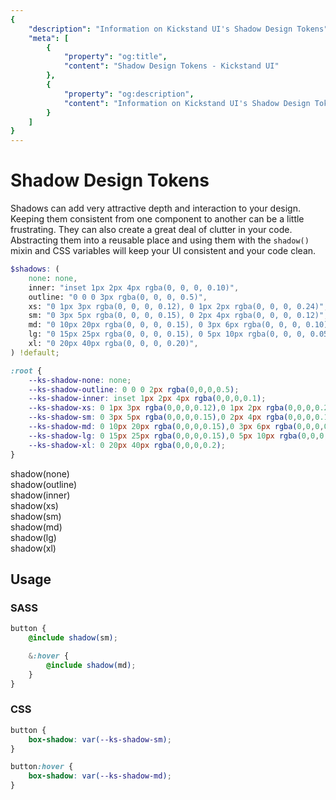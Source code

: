 ```yaml
---
{
    "description": "Information on Kickstand UI's Shadow Design Tokens",
    "meta": [
        {
            "property": "og:title",
            "content": "Shadow Design Tokens - Kickstand UI"
        },
        {
            "property": "og:description",
            "content": "Information on Kickstand UI's Shadow Design Tokens"
        }
    ]
}
---
```


# Shadow Design Tokens

Shadows can add very attractive depth and interaction to your design. Keeping them consistent from one component to another can be a little frustrating. They can also create a great deal of clutter in your code. Abstracting them into a reusable place and using them with the `shadow()` mixin and CSS variables will keep your UI consistent and your code clean.

```scss
$shadows: (
    none: none,
    inner: "inset 1px 2px 4px rgba(0, 0, 0, 0.10)",
    outline: "0 0 0 3px rgba(0, 0, 0, 0.5)",
    xs: "0 1px 3px rgba(0, 0, 0, 0.12), 0 1px 2px rgba(0, 0, 0, 0.24)",
    sm: "0 3px 5px rgba(0, 0, 0, 0.15), 0 2px 4px rgba(0, 0, 0, 0.12)",
    md: "0 10px 20px rgba(0, 0, 0, 0.15), 0 3px 6px rgba(0, 0, 0, 0.10)",
    lg: "0 15px 25px rgba(0, 0, 0, 0.15), 0 5px 10px rgba(0, 0, 0, 0.05)",
    xl: "0 20px 40px rgba(0, 0, 0, 0.20)",
) !default;
```

```css
:root {
    --ks-shadow-none: none;
    --ks-shadow-outline: 0 0 0 2px rgba(0,0,0,0.5);
    --ks-shadow-inner: inset 1px 2px 4px rgba(0,0,0,0.1);
    --ks-shadow-xs: 0 1px 3px rgba(0,0,0,0.12),0 1px 2px rgba(0,0,0,0.24);
    --ks-shadow-sm: 0 3px 5px rgba(0,0,0,0.15),0 2px 4px rgba(0,0,0,0.12);
    --ks-shadow-md: 0 10px 20px rgba(0,0,0,0.15),0 3px 6px rgba(0,0,0,0.1);
    --ks-shadow-lg: 0 15px 25px rgba(0,0,0,0.15),0 5px 10px rgba(0,0,0,0.05);
    --ks-shadow-xl: 0 20px 40px rgba(0,0,0,0.2);
}
```

<div class="display-flex flex-column">
    <div class="my-xxl display-flex space-between">
        <div class="p-sm b-xxxs shadow-none">shadow(none)</div>
        <div class="p-sm b-xxxs shadow-outline">shadow(outline)</div>
        <div class="p-sm b-xxxs shadow-inner">shadow(inner)</div>
        <div class="p-sm b-xxxs shadow-xs">shadow(xs)</div>
    </div>
    <div class="my-xxl display-flex space-between">
        <div class="p-sm b-xxxs shadow-sm">shadow(sm)</div>
        <div class="p-sm b-xxxs shadow-md">shadow(md)</div>
        <div class="p-sm b-xxxs shadow-lg">shadow(lg)</div>
        <div class="p-sm b-xxxs shadow-xl">shadow(xl)</div>
    </div>
</div>

## Usage

### SASS

```scss
button {
    @include shadow(sm);

    &:hover {
        @include shadow(md);
    }
}
```

### CSS

```css
button {
    box-shadow: var(--ks-shadow-sm);
}

button:hover {
    box-shadow: var(--ks-shadow-md);
}
```
